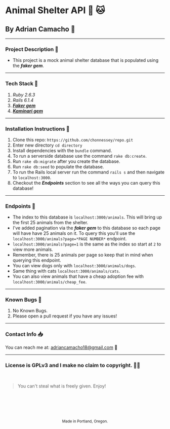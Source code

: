 # Animal Shelter API :dog: :cat:
## By Adrian Camacho :electric_plug:

---

### Project Description :pencil:

* This project is a mock animal shelter database that is populated using the _**faker gem**_.
---
### Tech Stack :floppy_disk:
1. _Ruby 2.6.3_
2. _Rails 6.1.4_
3. _**[Faker gem](https://github.com/faker-ruby/faker)**_
4. _**[Kaminari gem](https://github.com/kaminari/kaminari)**_
---
### Installation Instructions :pushpin:
1. Clone this repo: `https://github.com/chonnessey/repo.git`
2. Enter new directory `cd directory`
3. Install dependencies with the `bundle` command.
4. To run a serverside database use the command `rake db:create`.
5. Run `rake db:migrate` after you create the database.
6. Run `rake db:seed` to populate the database.
7. To run the Rails local server run the command `rails s` and then navigate to `localhost:3000`.
8. Checkout the _**Endpoints**_ section to see all the ways you can query this database!
---
### Endpoints :stop_sign:
* The index to this database is `localhost:3000/animals`. This will bring up the first 25 animals from the shelter.
* I've added pagination via the _**faker gem**_ to this database so each page will have have 25 animals on it. To query this you'll use the `localhost:3000/animals?page=*PAGE NUMBER*` endpoint.
* `localhost:3000/animals?page=1` is the same as the index so start at `2` to view more animals.
* Remember, there is 25 animals per page so keep that in mind when querying this endpoint.
* You can view dogs only with `localhost:3000/animals/dogs`.
* Same thing with cats `localhost:3000/animals/cats`.
* You can also view animals that have a cheap adoption fee with `localhost:3000/animals/cheap_fee`.
___
### Known Bugs :bug:
1. No Known Bugs.
2. Please open a pull request if you have any issues!
---
### Contact Info :inbox_tray:

You can reach me at: <adriancamacho18@gmail.com> :rocket:
___
### License is GPLv3 and I make no claim to copyright. :guardsman:
<br />

> You can't steal what is freely given. Enjoy!

<br />
<br />
<br />
<br />
<p align="center">
  <small>Made in Portland, Oregon.</small>
</p>
